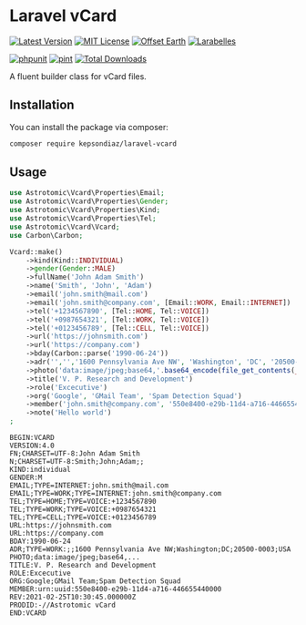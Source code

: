 # Laravel vCard

[![Latest Version](http://img.shields.io/packagist/v/astrotomic/laravel-vcard.svg?label=Release&style=for-the-badge)](https://packagist.org/packages/astrotomic/laravel-vcard)
[![MIT License](https://img.shields.io/github/license/Astrotomic/laravel-vcard.svg?label=License&color=blue&style=for-the-badge)](https://github.com/Astrotomic/laravel-vcard/blob/master/LICENSE)
[![Offset Earth](https://img.shields.io/badge/Treeware-%F0%9F%8C%B3-green?style=for-the-badge)](https://plant.treeware.earth/Astrotomic/laravel-vcard)
[![Larabelles](https://img.shields.io/badge/Larabelles-%F0%9F%A6%84-lightpink?style=for-the-badge)](https://www.larabelles.com/)

[![phpunit](https://img.shields.io/github/workflow/status/Astrotomic/laravel-vcard/phpunit?style=flat-square&logoColor=white&logo=github&label=Tests)](https://github.com/Astrotomic/laravel-vcard/actions?query=workflow%3Aphpunit)
[![pint](https://img.shields.io/github/workflow/status/Astrotomic/laravel-vcard/pint?style=flat-square&logoColor=white&logo=github&label=CS)](https://github.com/Astrotomic/laravel-vcard/actions?query=workflow%3Apint)
[![Total Downloads](https://img.shields.io/packagist/dt/astrotomic/laravel-vcard.svg?label=Downloads&style=flat-square)](https://packagist.org/packages/astrotomic/laravel-vcard)

A fluent builder class for vCard files.

## Installation

You can install the package via composer:

```bash
composer require kepsondiaz/laravel-vcard
```

## Usage

```php
use Astrotomic\Vcard\Properties\Email;
use Astrotomic\Vcard\Properties\Gender;
use Astrotomic\Vcard\Properties\Kind;
use Astrotomic\Vcard\Properties\Tel;
use Astrotomic\Vcard\Vcard;
use Carbon\Carbon;

Vcard::make()
    ->kind(Kind::INDIVIDUAL)
    ->gender(Gender::MALE)
    ->fullName('John Adam Smith')
    ->name('Smith', 'John', 'Adam')
    ->email('john.smith@mail.com')
    ->email('john.smith@company.com', [Email::WORK, Email::INTERNET])
    ->tel('+1234567890', [Tel::HOME, Tel::VOICE])
    ->tel('+0987654321', [Tel::WORK, Tel::VOICE])
    ->tel('+0123456789', [Tel::CELL, Tel::VOICE])
    ->url('https://johnsmith.com')
    ->url('https://company.com')
    ->bday(Carbon::parse('1990-06-24'))
    ->adr('','','1600 Pennsylvania Ave NW', 'Washington', 'DC', '20500-0003', 'USA')
    ->photo('data:image/jpeg;base64,'.base64_encode(file_get_contents(__DIR__.'/stubs/photo.jpg')))
    ->title('V. P. Research and Development')
    ->role('Excecutive')
    ->org('Google', 'GMail Team', 'Spam Detection Squad')
    ->member('john.smith@company.com', '550e8400-e29b-11d4-a716-446655440000')
    ->note('Hello world')
;
```

```vcard
BEGIN:VCARD
VERSION:4.0
FN;CHARSET=UTF-8:John Adam Smith
N;CHARSET=UTF-8:Smith;John;Adam;;
KIND:individual
GENDER:M
EMAIL;TYPE=INTERNET:john.smith@mail.com
EMAIL;TYPE=WORK;TYPE=INTERNET:john.smith@company.com
TEL;TYPE=HOME;TYPE=VOICE:+1234567890
TEL;TYPE=WORK;TYPE=VOICE:+0987654321
TEL;TYPE=CELL;TYPE=VOICE:+0123456789
URL:https://johnsmith.com
URL:https://company.com
BDAY:1990-06-24
ADR;TYPE=WORK:;;1600 Pennsylvania Ave NW;Washington;DC;20500-0003;USA
PHOTO;data:image/jpeg;base64,...
TITLE:V. P. Research and Development
ROLE:Excecutive
ORG:Google;GMail Team;Spam Detection Squad
MEMBER:urn:uuid:550e8400-e29b-11d4-a716-446655440000
REV:2021-02-25T10:30:45.000000Z
PRODID:-//Astrotomic vCard
END:VCARD
```
